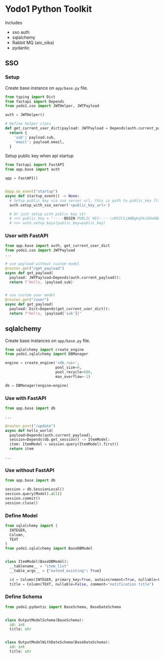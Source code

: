 # Yodo1 Python Toolkit

Includes

- sso auth
- sqlalchemy
- Rabbit MQ (aio_oika)
- pydantic

## SSO

### Setup

Create base instance on `app/base.py` file.

```python
from typing import Dict
from fastapi import Depends
from yodo1.sso import JWTHelper, JWTPayload

auth = JWTHelper()

# Define helper class
def get_current_user_dict(payload: JWTPayload = Depends(auth.current_payload)) -> Dict:
  return {
    'sub': payload.sub,
    'email': payload.email,
  }

```

Setup public key when api startup

```python
from fastapi import FastAPI
from app.base import auth

app = FastAPI()


@app.on_event("startup")
async def startup_event() -> None:
  # Setup public key via sso verser url, this is path to public_key file.
  auth.setup_with_sso_server('<public_key_url>')

  # Or just setup with piblic_key str
  # >>> public_key = "-----BEGIN PUBLIC KEY-----\nMIICIjANBgkqhkiG9w0BA ..."
  # >>> auth.setup_keys(public_key=public_key)
```

### User with FastAPI

```python
from app.base import auth, get_current_user_dict
from yodo1.sso import JWTPayload
...

# use payload without custom model
@router.get("/get_payload")
async def get_payload(
  payload: JWTPayload=Depends(auth.current_payload)):
  return f'Hello, {payload.sub}'


# use custom user model
@router.get("/user")
async def get_payload(
  payload: Dict=Depends(get_current_user_dict)):
  return f"Hello, {payload['sub']}"
```

## sqlalchemy

Create base instances on `app/base.py` file.

```python
from sqlalchemy import create_engine
from yodo1.sqlalchemy import DBManager

engine = create_engine('<db_rui>',
                       pool_size=0,
                       pool_recycle=600,
                       max_overflow=-1)

db = DBManager(engine=engine)
```

### Use with FastAPI

```python
from app.base import db

...

@router.post("/update")
async def hello_world(
  payload=Depends(auth.current_payload),
  session=Depends(db.get_session)) -> ItemModel:
  item: ItemModel = session.query(ItemModel).first()
  return item

...
```

### Use without FastAPI

```python
from app.base import db

session = db.SessionLocal()
session.query(Model).all()
session.commit()
session.close()
```

### Define Model

```python
from sqlalchemy import (
  INTEGER,
  Column,
  TEXT
)
from yodo1.sqlalchemy import BaseDBModel


class ItemModel(BaseDBModel):
  __tablename__ = "item_list"
  __table_args__ = {"extend_existing": True}

  id = Column(INTEGER, primary_key=True, autoincrement=True, nullable=False)
  title = Column(TEXT, nullable=False, comment="notification title")
```

### Define Schema

```python
from yodo1.pydantic import BaseSchema, BaseDateSchema


class OutputModelSchema(BaseSchema):
  id: int
  title: str


class OutputModelWithDateSchema(BaseDateSchema):
  id: int
  title: str
```
